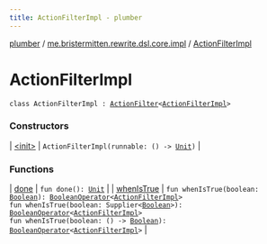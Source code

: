 ```yaml
---
title: ActionFilterImpl - plumber
---
```


[plumber](../../index.html) / [me.bristermitten.rewrite.dsl.core.impl](../index.html) / [ActionFilterImpl](./index.html)

# ActionFilterImpl

`class ActionFilterImpl : `[`ActionFilter`](../../me.bristermitten.rewrite.dsl.core/-action-filter/index.html)`<`[`ActionFilterImpl`](./index.html)`>`

### Constructors

| [&lt;init&gt;](-init-.html) | `ActionFilterImpl(runnable: () -> `[`Unit`](https://kotlinlang.org/api/latest/jvm/stdlib/kotlin/-unit/index.html)`)` |

### Functions

| [done](done.html) | `fun done(): `[`Unit`](https://kotlinlang.org/api/latest/jvm/stdlib/kotlin/-unit/index.html) |
| [whenIsTrue](when-is-true.html) | `fun whenIsTrue(boolean: `[`Boolean`](https://kotlinlang.org/api/latest/jvm/stdlib/kotlin/-boolean/index.html)`): `[`BooleanOperator`](../../me.bristermitten.rewrite.dsl.core/-boolean-operator/index.html)`<`[`ActionFilterImpl`](./index.html)`>`<br>`fun whenIsTrue(boolean: Supplier<`[`Boolean`](https://kotlinlang.org/api/latest/jvm/stdlib/kotlin/-boolean/index.html)`>): `[`BooleanOperator`](../../me.bristermitten.rewrite.dsl.core/-boolean-operator/index.html)`<`[`ActionFilterImpl`](./index.html)`>`<br>`fun whenIsTrue(boolean: () -> `[`Boolean`](https://kotlinlang.org/api/latest/jvm/stdlib/kotlin/-boolean/index.html)`): `[`BooleanOperator`](../../me.bristermitten.rewrite.dsl.core/-boolean-operator/index.html)`<`[`ActionFilterImpl`](./index.html)`>` |

